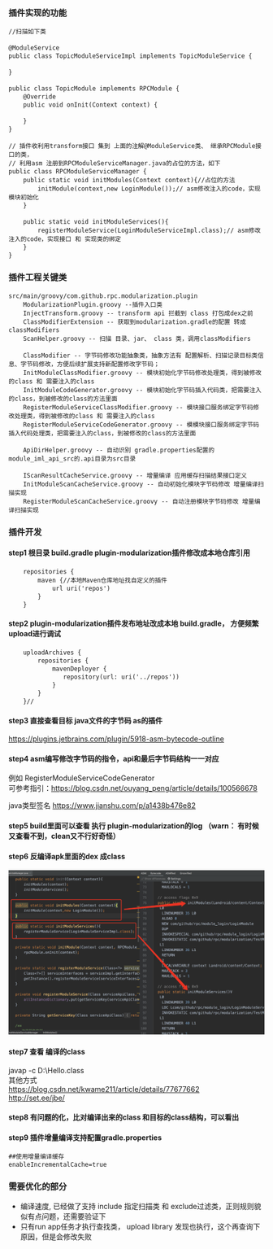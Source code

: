 ### 插件实现的功能
```
//扫描如下类

@ModuleService
public class TopicModuleServiceImpl implements TopicModuleService {

}

public class TopicModule implements RPCModule {
    @Override
    public void onInit(Context context) {
        
    }
}

// 插件收利用transform接口 集到 上面的注解@ModuleService类、 继承RPCModule接口的类， 
// 利用asm 注册到RPCModuleServiceManager.java的占位的方法，如下
public class RPCModuleServiceManager {
    public static void initModules(Context context){//占位的方法
        initModule(context,new LoginModule());// asm修改注入的code，实现模块初始化
    }

    public static void initModuleServices(){
        registerModuleService(LoginModuleServiceImpl.class);// asm修改注入的code，实现接口 和 实现类的绑定
    }    
}

```

### 插件工程关键类
```
src/main/groovy/com.github.rpc.modularization.plugin
    ModularizationPlugin.groovy --插件入口类
    InjectTransform.groovy -- transform api 拦截到 class 打包成dex之前
    ClassModifierExtension -- 获取到modularization.gradle的配置 转成 classModifiers
    ScanHelper.groovy -- 扫描 目录、jar、 class 类，调用classModifiers
    
    ClassModifier -- 字节码修改功能抽象类，抽象方法有 配置解析、扫描记录目标类信息、字节码修改，方便后续扩展支持新配置修改字节码；
    InitModuleClassModifier.groovy -- 模块初始化字节码修改处理类，得到被修改的class 和 需要注入的class
    InitModuleCodeGenerator.groovy -- 模块初始化字节码插入代码类，把需要注入的class，到被修改的class的方法里面
    RegisterModuleServiceClassModifier.groovy -- 模块接口服务绑定字节码修改处理类，得到被修改的class 和 需要注入的class
    RegisterModuleServiceCodeGenerator.groovy -- 模模块接口服务绑定字节码插入代码处理类，把需要注入的class，到被修改的class的方法里面
    
    ApiDirHelper.groovy -- 自动识别 gradle.properties配置的module_iml_api_src的.api目录为src目录
    
    IScanResultCacheService.groovy -- 增量编译 应用缓存扫描结果接口定义
    InitModuleScanCacheService.groovy -- 自动初始化模块字节码修改 增量编译扫描实现
    RegisterModuleScanCacheService.groovy -- 自动注册模块字节码修改 增量编译扫描实现
```


### 插件开发
#### step1 根目录 build.gradle plugin-modularization插件修改成本地仓库引用
```
    repositories {
        maven {//本地Maven仓库地址找自定义的插件 
            url uri('repos')
        }
    }
```

#### step2 plugin-modularization插件发布地址改成本地 build.gradle， 方便频繁upload进行调试
```
    uploadArchives {
        repositories {
            mavenDeployer {
               repository(url: uri('../repos'))
            }
        }
    }//
```

#### step3 直接查看目标 java文件的字节码 as的插件
https://plugins.jetbrains.com/plugin/5918-asm-bytecode-outline   

#### step4 asm编写修改字节码的指令，api和最后字节码结构一一对应
例如 RegisterModuleServiceCodeGenerator  <br>
可参考指引：https://blog.csdn.net/ouyang_peng/article/details/100566678 <br>

java类型签名 https://www.jianshu.com/p/a1438b476e82 <br>

#### step5 build里面可以查看 执行 plugin-modularization的log （warn： 有时候又查看不到，clean又不行好奇怪）

#### step6 反编译apk里面的dex 成class
![](https://github.com/loganpluo/RPCModularization/blob/master/pic/asm.png)<br>

#### step7 查看 编译的class

javap -c D:\Hello.class<br>
其他方式<br>
    https://blog.csdn.net/kwame211/article/details/77677662 <br>
    http://set.ee/jbe/<br>

#### step8 有问题的化，比对编译出来的class 和目标的class结构，可以看出

#### step9 插件增量编译支持配置gradle.properties

```
##使用增量编译缓存
enableIncrementalCache=true
```
  

### 需要优化的部分
* 编译速度, 已经做了支持 include 指定扫描类 和 exclude过滤类，正则规则貌似有点问题，还需要验证下
* 只有run app任务才执行查找类， upload library 发现也执行，这个再查询下原因，但是会修改失败
